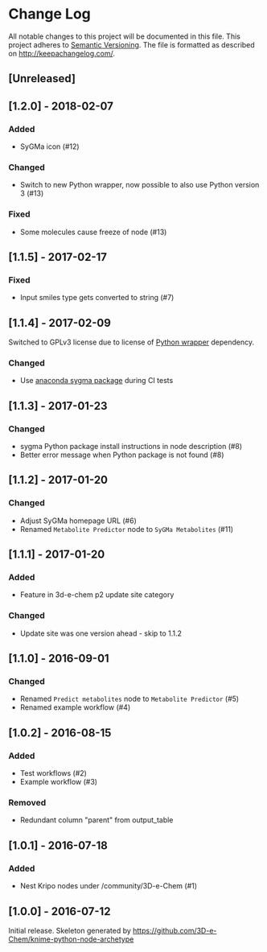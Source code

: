 # Change Log
All notable changes to this project will be documented in this file.
This project adheres to [Semantic Versioning](http://semver.org/).
The file is formatted as described on http://keepachangelog.com/.

## [Unreleased]

## [1.2.0] - 2018-02-07

### Added

- SyGMa icon (#12)

### Changed

- Switch to new Python wrapper, now possible to also use Python version 3 (#13)

### Fixed

- Some molecules cause freeze of node (#13)

## [1.1.5] - 2017-02-17

### Fixed

- Input smiles type gets converted to string (#7)

## [1.1.4] - 2017-02-09

Switched to GPLv3 license due to license of [Python wrapper](https://github.com/3D-e-Chem/knime-python-wrapper) dependency.

### Changed

- Use [anaconda sygma package](https://anaconda.org/3d-e-chem/sygma) during CI tests

## [1.1.3] - 2017-01-23

### Changed

- sygma Python package install instructions in node description (#8)
- Better error message when Python package is not found (#8)

## [1.1.2] - 2017-01-20

### Changed

- Adjust SyGMa homepage URL (#6)
- Renamed `Metabolite Predictor` node to `SyGMa Metabolites` (#11)

## [1.1.1] - 2017-01-20

### Added

- Feature in 3d-e-chem p2 update site category

### Changed

- Update site was one version ahead - skip to 1.1.2

## [1.1.0] - 2016-09-01

### Changed

- Renamed `Predict metabolites` node to `Metabolite Predictor` (#5)
- Renamed example workflow (#4)

## [1.0.2] - 2016-08-15

### Added

- Test workflows (#2)
- Example workflow (#3)

### Removed

- Redundant column "parent" from output_table

## [1.0.1] - 2016-07-18

### Added

- Nest Kripo nodes under /community/3D-e-Chem (#1)

## [1.0.0] - 2016-07-12

Initial release.
Skeleton generated by https://github.com/3D-e-Chem/knime-python-node-archetype
